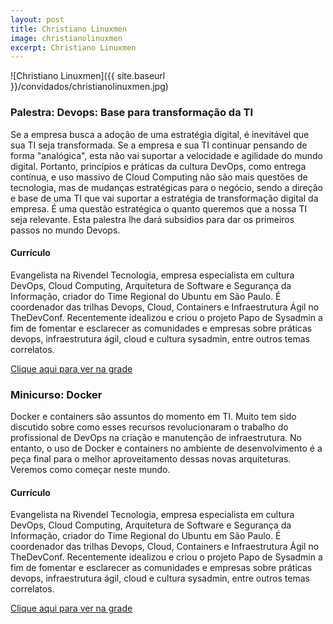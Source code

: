 ```yaml
---
layout: post
title: Christiano Linuxmen
image: christianolinuxmen
excerpt: Christiano Linuxmen
---
```

![Christiano Linuxmen]({{ site.baseurl }}/convidados/christianolinuxmen.jpg)


### Palestra: Devops: Base para transformação da TI

Se a empresa busca a adoção de uma estratégia digital, é inevitável que sua TI seja transformada. Se a empresa e sua TI continuar pensando de forma "analógica", esta não vai suportar a velocidade e agilidade do mundo digital. Portanto, princípios e práticas da cultura DevOps, como entrega contínua, e uso massivo de Cloud Computing não são mais questões de tecnologia, mas de mudanças estratégicas para o negócio, sendo a direção e base de uma TI que vai suportar a estratégia de transformação digital da empresa. É uma questão estratégica o quanto queremos que a nossa TI seja relevante. Esta palestra lhe dará subsídios para dar os primeiros passos no mundo Devops.

#### Currículo
Evangelista na Rivendel Tecnologia, empresa especialista em cultura DevOps, Cloud Computing, Arquitetura de Software e Segurança da Informação, criador do Time Regional do Ubuntu em São Paulo. É coordenador das trilhas Devops, Cloud, Containers e Infraestrutura Ágil no TheDevConf. Recentemente idealizou e criou o projeto Papo de Sysadmin a fim de fomentar e esclarecer as comunidades e empresas sobre práticas devops, infraestrutura ágil, cloud e cultura sysadmin, entre outros temas correlatos.

[Clique aqui para ver na grade](http://sistema.ftsl.org.br/ftsl9/grade/detail.html?pid=296)

### Minicurso: Docker

Docker e containers são assuntos do momento em TI. Muito tem sido discutido sobre como esses recursos revolucionaram o trabalho do profissional de DevOps na criação e manutenção de infraestrutura. No entanto, o uso de Docker e containers no ambiente de desenvolvimento é a peça final para o melhor aproveitamento dessas novas arquiteturas.
 Veremos como começar neste mundo.

#### Currículo
Evangelista na Rivendel Tecnologia, empresa especialista em cultura DevOps, Cloud Computing, Arquitetura de Software e Segurança da Informação, criador do Time Regional do Ubuntu em São Paulo. É coordenador das trilhas Devops, Cloud, Containers e Infraestrutura Ágil no TheDevConf. Recentemente idealizou e criou o projeto Papo de Sysadmin a fim de fomentar e esclarecer as comunidades e empresas sobre práticas devops, infraestrutura ágil, cloud e cultura sysadmin, entre outros temas correlatos.

[Clique aqui para ver na grade](http://sistema.ftsl.org.br/ftsl9/grade/detail.html?pid=297)

